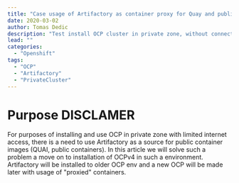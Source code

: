 ```yaml
---
title: "Case usage of Artifactory as container proxy for Quay and public images"
date: 2020-03-02
author: Tomas Dedic
description: "Test install OCP cluster in private zone, without connection to internet and use replication and proxy for image repositories"
lead: ""
categories:
  - "Openshift"
tags:
  - "OCP"
  - "Artifactory"
  - "PrivateCluster"
---
```

# Purpose DISCLAMER 
For purposes of installing and use OCP in private zone with limited internet access, there is a need to use Artifactory as a source for public container images (QUAI, public containers). In this article we will solve such a problem a move on to installation of OCPv4 in such a environment.  
Artifactory will be installed to older OCP env and a new OCP will be made later with usage of "proxied" containers. 
